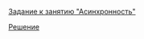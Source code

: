 [Задание к занятию "Асинхронность"](https://github.com/Isbocha/bjs-2-homeworks/tree/main/7.async)

[Решение](https://github.com/Isbocha/bjs-2-homeworks/blob/main/7.async/task.js)